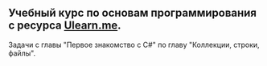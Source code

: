 ## Учебный курс по основам программирования с ресурса [Ulearn.me](https://ulearn.me/).
Задачи с главы "Первое знакомство с C#" по главу "Коллекции, строки, файлы".